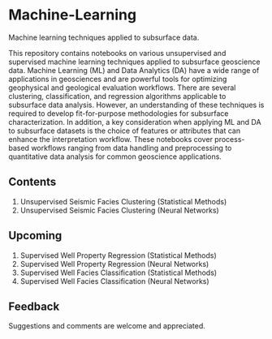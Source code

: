 # Machine-Learning
Machine learning techniques applied to subsurface data.

This repository contains notebooks on various unsupervised and supervised machine learning techniques applied to subsurface geoscience data. Machine Learning (ML) and Data Analytics (DA) have a wide range of applications in geosciences and are powerful tools for optimizing geophysical and geological evaluation workflows. There are several clustering, classification, and regression algorithms applicable to subsurface data analysis. However, an understanding of these techniques is required to develop fit-for-purpose methodologies for subsurface characterization. In addition, a key consideration when applying ML and DA to subsurface datasets is the choice of features or attributes that can enhance the interpretation workflow. These notebooks cover process-based workflows ranging from data handling and preprocessing to quantitative data analysis for common geoscience applications.

## Contents
1.	Unsupervised Seismic Facies Clustering (Statistical Methods)
2.	Unsupervised Seismic Facies Clustering (Neural Networks)

## Upcoming
1.	Supervised Well Property Regression (Statistical Methods)
2.	Supervised Well Property Regression (Neural Networks)
3.	Supervised Well Facies Classification (Statistical Methods)
4.	Supervised Well Facies Classification (Neural Networks)

## Feedback
Suggestions and comments are welcome and appreciated.
